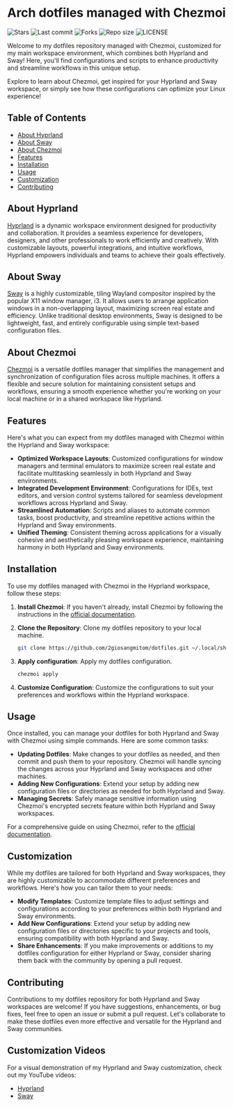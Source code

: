 # Arch dotfiles managed with Chezmoi

![Stars](https://img.shields.io/github/stars/2giosangmitom/dotfiles?style=for-the-badge&logo=starship&color=C9CBFF&logoColor=D9E0EE&labelColor=302D41)
![Last commit](https://img.shields.io/github/last-commit/2giosangmitom/dotfiles?style=for-the-badge&logo=github&color=7dc4e4&logoColor=D9E0EE&labelColor=302D41)
![Forks](https://img.shields.io/github/forks/2giosangmitom/dotfiles.svg?style=for-the-badge&logo=starship&color=8bd5ca&logoColor=D9E0EE&labelColor=302D41)
![Repo size](https://img.shields.io/github/repo-size/2giosangmitom/dotfiles?color=%23DDB6F2&label=SIZE&logo=codesandbox&style=for-the-badge&logoColor=D9E0EE&labelColor=302D41)
![LICENSE](https://img.shields.io/github/license/2giosangmitom/dotfiles?style=for-the-badge&logo=starship&color=ee999f&logoColor=D9E0EE&labelColor=302D41)

Welcome to my dotfiles repository managed with Chezmoi, customized for my main workspace environment, which combines both Hyprland and Sway! Here, you'll find configurations and scripts to enhance productivity and streamline workflows in this unique setup.

Explore to learn about Chezmoi, get inspired for your Hyprland and Sway workspace, or simply see how these configurations can optimize your Linux experience!

## Table of Contents

- [About Hyprland](#about-hyprland)
- [About Sway](#about-sway)
- [About Chezmoi](#about-chezmoi)
- [Features](#features)
- [Installation](#installation)
- [Usage](#usage)
- [Customization](#customization)
- [Contributing](#contributing)

## About Hyprland

[Hyprland](https://github.com/hyprwm/Hyprland) is a dynamic workspace environment designed for productivity and collaboration. It provides a seamless experience for developers, designers, and other professionals to work efficiently and creatively. With customizable layouts, powerful integrations, and intuitive workflows, Hyprland empowers individuals and teams to achieve their goals effectively.

## About Sway

[Sway](https://github.com/swaywm/sway) is a highly customizable, tiling Wayland compositor inspired by the popular X11 window manager, i3. It allows users to arrange application windows in a non-overlapping layout, maximizing screen real estate and efficiency. Unlike traditional desktop environments, Sway is designed to be lightweight, fast, and entirely configurable using simple text-based configuration files.

## About Chezmoi

[Chezmoi](https://github.com/twpayne/chezmoi) is a versatile dotfiles manager that simplifies the management and synchronization of configuration files across multiple machines. It offers a flexible and secure solution for maintaining consistent setups and workflows, ensuring a smooth experience whether you're working on your local machine or in a shared workspace like Hyprland.

## Features

Here's what you can expect from my dotfiles managed with Chezmoi within the Hyprland and Sway workspace:

- **Optimized Workspace Layouts**: Customized configurations for window managers and terminal emulators to maximize screen real estate and facilitate multitasking seamlessly in both Hyprland and Sway environments.
- **Integrated Development Environment**: Configurations for IDEs, text editors, and version control systems tailored for seamless development workflows across Hyprland and Sway.
- **Streamlined Automation**: Scripts and aliases to automate common tasks, boost productivity, and streamline repetitive actions within the Hyprland and Sway environments.
- **Unified Theming**: Consistent theming across applications for a visually cohesive and aesthetically pleasing workspace experience, maintaining harmony in both Hyprland and Sway environments.

## Installation

To use my dotfiles managed with Chezmoi in the Hyprland workspace, follow these steps:

1. **Install Chezmoi**: If you haven't already, install Chezmoi by following the instructions in the [official documentation](https://www.chezmoi.io/docs/install/).

2. **Clone the Repository**: Clone my dotfiles repository to your local machine.

   ```bash
   git clone https://github.com/2giosangmitom/dotfiles.git ~/.local/share/chezmoi
   ```

3. **Apply configuration**: Apply my dotfiles configuration.

   ```bash
   chezmoi apply
   ```

4. **Customize Configuration**: Customize the configurations to suit your preferences and workflows within the Hyprland workspace.

## Usage

Once installed, you can manage your dotfiles for both Hyprland and Sway with Chezmoi using simple commands. Here are some common tasks:

- **Updating Dotfiles**: Make changes to your dotfiles as needed, and then commit and push them to your repository. Chezmoi will handle syncing the changes across your Hyprland and Sway workspaces and other machines.
- **Adding New Configurations**: Extend your setup by adding new configuration files or directories as needed for both Hyprland and Sway.
- **Managing Secrets**: Safely manage sensitive information using Chezmoi's encrypted secrets feature within both Hyprland and Sway workspaces.

For a comprehensive guide on using Chezmoi, refer to the [official documentation](https://www.chezmoi.io/docs/).

## Customization

While my dotfiles are tailored for both Hyprland and Sway workspaces, they are highly customizable to accommodate different preferences and workflows. Here's how you can tailor them to your needs:

- **Modify Templates**: Customize template files to adjust settings and configurations according to your preferences within both Hyprland and Sway environments.
- **Add New Configurations**: Extend your setup by adding new configuration files or directories specific to your projects and tools, ensuring compatibility with both Hyprland and Sway.
- **Share Enhancements**: If you make improvements or additions to my dotfiles configuration for either Hyprland or Sway, consider sharing them back with the community by opening a pull request.

## Contributing

Contributions to my dotfiles repository for both Hyprland and Sway workspaces are welcome! If you have suggestions, enhancements, or bug fixes, feel free to open an issue or submit a pull request. Let's collaborate to make these dotfiles even more effective and versatile for the Hyprland and Sway communities.

## Customization Videos

For a visual demonstration of my Hyprland and Sway customization, check out my YouTube videos: 

- [Hyprland](https://youtu.be/69IiCUjgd04)
- [Sway](https://youtu.be/IpM8FoWltrY)
